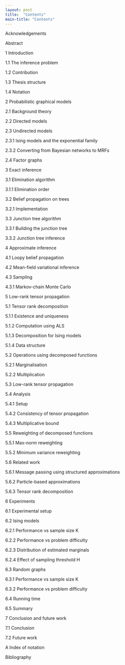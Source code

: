 ```yaml
---
layout: post
title:  "Contents"
main-title: "Contents"
---
```



Acknowledgements 

Abstract



1	Introduction

1.1	The inference problem

1.2	Contribution

1.3	Thesis structure 

1.4	Notation



2	Probabilistic graphical models	

2.1	Background theory 

2.2	Directed models 

2.3	Undirected models 

2.3.1	Ising models and the exponential family

2.3.2	Converting from Bayesian networks to MRFs

2.4	Factor graphs 



3	Exact inference	

3.1	Elimination algorithm   

3.1.1	Elimination order  

3.2	Belief propagation on trees

3.2.1	Implementation   

3.3	Junction tree algorithm 

3.3.1	Building the junction tree

3.3.2	Junction tree inference 



4	Approximate inference

4.1	Loopy belief propagation	 

4.2	Mean-field variational inference  

4.3	Sampling

4.3.1	Markov-chain Monte Carlo



5	Low-rank tensor propagation	

5.1	Tensor rank decomposition  

5.1.1	Existence and uniqueness  

5.1.2	Computation using ALS  

5.1.3	Decomposition for Ising models  



5.1.4	Data structure  

5.2	Operations using decomposed functions 

5.2.1	Marginalisation  

5.2.2	Multiplication   

5.3	Low-rank tensor propagation  

5.4	Analysis   

5.4.1	Setup   

5.4.2	Consistency of tensor propagation 

5.4.3	Multiplicative bound  

5.5	Reweighting of decomposed functions  

5.5.1	Max-norm reweighting	  

5.5.2	Minimum variance reweighting  

5.6	Related work  

5.6.1	Message passing using structured approximations

5.6.2	Particle-based approximations  	

5.6.3	Tensor rank decomposition   



6	Experiments

6.1	Experimental setup

6.2	Ising models	

6.2.1	Performance vs sample size K	

6.2.2	Performance vs problem difficulty	

6.2.3	Distribution of estimated marginals	

6.2.4	Effect of sampling threshold H	

6.3	Random graphs	

6.3.1	Performance vs sample size K	

6.3.2	Performance vs problem difficulty

6.4	Running time	

6.5	Summary	

7	Conclusion and future work	

7.1	Conclusion	

7.2	Future work	

A Index of notation

Bibliography

